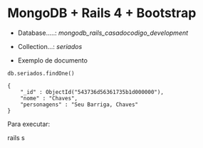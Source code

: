  
MongoDB + Rails 4 + Bootstrap
======================================

* Database.....: *mongodb_rails_casadocodigo_development*
* Collection...: *seriados*

* Exemplo de documento

```
db.seriados.findOne()
 
{
    "_id" : ObjectId("543736d56361735b1d000000"),
    "nome" : "Chaves",
    "personagens" : "Seu Barriga, Chaves"
}
```


Para executar:

rails s


